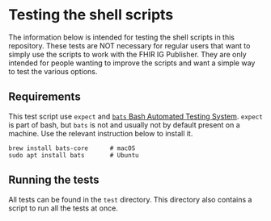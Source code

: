 # Testing the shell scripts

The information below is intended for testing the shell scripts in this repository.
These tests are NOT necessary for regular users that want to simply use the scripts
to work with the FHIR IG Publisher.
They are only intended for people wanting to improve the scripts and want a simple way
to test the various options.

## Requirements

This test script use `expect` and [`bats` Bash Automated Testing System](https://github.com/bats-core/bats-core). `expect` is part of bash, but `bats` is not and usually not by default present on a machine. Use the relevant instruction below to install it.

```shell
brew install bats-core      # macOS
sudo apt install bats       # Ubuntu
```

## Running the tests

All tests can be found in the `test` directory. This directory also contains a script to run all the tests at once.
